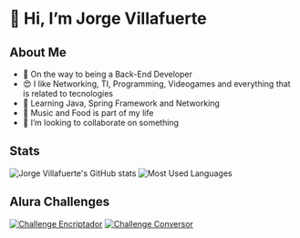 # 👋 Hi, I’m Jorge Villafuerte
## About Me
- 👀 On the way to being a Back-End Developer
- 😍 I like Networking, TI, Programming, Videogames and everything that is related to tecnologies
- 🌱 Learning Java, Spring Framework and Networking
- 🧬 Music and Food is part of my life
- 💞️ I’m looking to collaborate on something

## Stats
![Jorge Villafuerte's GitHub stats](https://github-readme-stats.vercel.app/api?username=villaxd123&show_icons=true&include_all_commits=true&theme=blueberry)
![Most Used Languages](https://github-readme-stats.vercel.app/api/top-langs/?username=villaxd123&layout=donut&langs_count=8&theme=blueberry)

## Alura Challenges
[![Challenge Encriptador](https://github-readme-stats.vercel.app/api/pin/?username=villaxd123&repo=Challenge-1-Encriptador&show_owner=false&theme=blueberry)](https://github.com/villaxd123/Challenge-1-Encriptador)
[![Challenge Conversor](https://github-readme-stats.vercel.app/api/pin/?username=villaxd123&repo=Challenge-2-Conversor&show_owner=false&theme=blueberry)](https://github.com/villaxd123/Challenge-2-Conversor)
